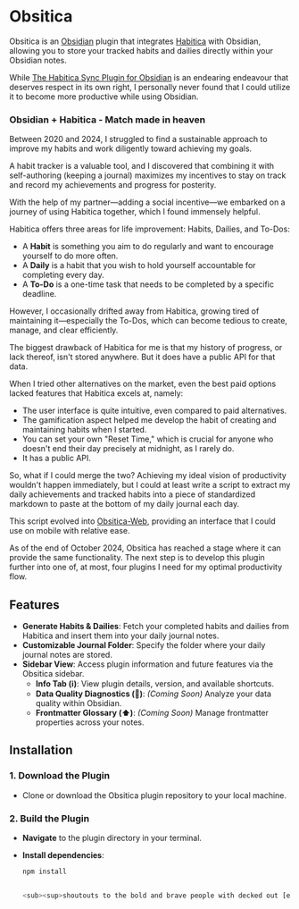 # Obsitica

Obsitica is an [Obsidian](https://obsidian.md/) plugin that integrates [Habitica](https://habitica.com) with Obsidian, allowing you to store your tracked habits and dailies directly within your Obsidian notes. 

While [The Habitica Sync Plugin for Obsidian](https://github.com/SuperChamp234/habitica-sync) is an endearing endeavour that deserves respect in its own right, I personally never found that I could utilize it to become more productive while using Obsidian.

### Obsidian + Habitica - Match made in heaven
Between 2020 and 2024, I struggled to find a sustainable approach to improve my habits and work diligently toward achieving my goals.

A habit tracker is a valuable tool, and I discovered that combining it with self-authoring (keeping a journal) maximizes my incentives to stay on track and record my achievements and progress for posterity.

With the help of my partner—adding a social incentive—we embarked on a journey of using Habitica together, which I found immensely helpful.

Habitica offers three areas for life improvement: Habits, Dailies, and To-Dos:

- A **Habit** is something you aim to do regularly and want to encourage yourself to do more often.
- A **Daily** is a habit that you wish to hold yourself accountable for completing every day.
- A **To-Do** is a one-time task that needs to be completed by a specific deadline.

However, I occasionally drifted away from Habitica, growing tired of maintaining it—especially the To-Dos, which can become tedious to create, manage, and clear efficiently.

The biggest drawback of Habitica for me is that my history of progress, or lack thereof, isn't stored anywhere. But it does have a public API for that data.

When I tried other alternatives on the market, even the best paid options lacked features that Habitica excels at, namely:

- The user interface is quite intuitive, even compared to paid alternatives.
- The gamification aspect helped me develop the habit of creating and maintaining habits when I started.
- You can set your own "Reset Time," which is crucial for anyone who doesn't end their day precisely at midnight, as I rarely do.
- It has a public API.

So, what if I could merge the two? Achieving my ideal vision of productivity wouldn't happen immediately, but I could at least write a script to extract my daily achievements and tracked habits into a piece of standardized markdown to paste at the bottom of my daily journal each day.

This script evolved into [Obsitica-Web](https://dotmavriq.github.io/Obsitica-Web/), providing an interface that I could use on mobile with relative ease.

As of the end of October 2024, Obsitica has reached a stage where it can provide the same functionality. The next step is to develop this plugin further into one of, at most, four plugins I need for my optimal productivity flow.

## Features

- **Generate Habits & Dailies**: Fetch your completed habits and dailies from Habitica and insert them into your daily journal notes.
- **Customizable Journal Folder**: Specify the folder where your daily journal notes are stored.
- **Sidebar View**: Access plugin information and future features via the Obsitica sidebar.
  - **Info Tab (ℹ️)**: View plugin details, version, and available shortcuts.
  - **Data Quality Diagnostics (🔎)**: *(Coming Soon)* Analyze your data quality within Obsidian.
  - **Frontmatter Glossary (⬆️)**: *(Coming Soon)* Manage frontmatter properties across your notes.

## Installation

### 1. Download the Plugin

- Clone or download the Obsitica plugin repository to your local machine.

### 2. Build the Plugin

- **Navigate** to the plugin directory in your terminal.
- **Install dependencies**:

  ```bash
  npm install


  <sub><sup>shoutouts to the bold and brave people with decked out [emacs ORG-mode](https://orgmode.org/) setups and people writing maniacal scripts around their [Joplin](https://joplinapp.org/) notes. We are not the same but we can share the fireplace, no doubt</sub></sup>

